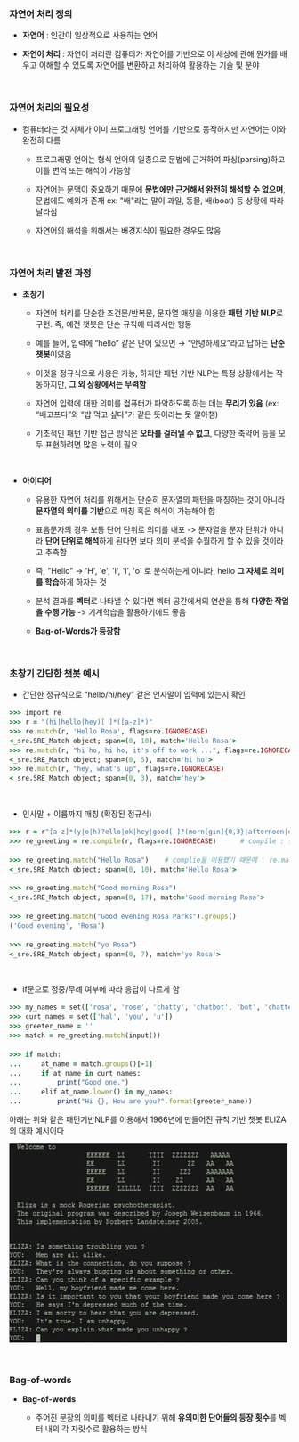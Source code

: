### 자연어 처리 정의 

- **자연어** : 인간이 일상적으로 사용하는 언어

- **자연어 처리** : 자연어 처리란 컴퓨터가 자연어를 기반으로 이 세상에 관해 뭔가를 배우고 이해할 수 있도록 자연어를 변환하고 처리하여 활용하는 기술 및 분야

<br/>

### 자연어 처리의 필요성 

- 컴퓨터라는 것 자체가 이미 프로그래밍 언어를 기반으로 동작하지만 자연어는 이와 완전히 다름

    - 프로그래밍 언어는 형식 언어의 일종으로 문법에 근거하여 파싱(parsing)하고 이를 번역 또는 해석이 가능함
 
    - 자연어는 문맥이 중요하기 때문에 **문법에만 근거해서 완전히 해석할 수 없으며**, 문법에도 예외가 존재 ex: "배"라는 말이 과일, 동물, 배(boat) 등 상황에 따라 달라짐
 
    - 자연어의 해석을 위해서는 배경지식이 필요한 경우도 많음 
  
<br/>

### 자연어 처리 발전 과정 

- **초창기**

    - 자연어 처리를 단순한 조건문/반복문, 문자열 매칭을 이용한 **패턴 기반 NLP**로 구현. 즉, 예전 챗봇은 단순 규칙에 따라서만 행동
 
    - 예를 들어, 입력에 “hello” 같은 단어 있으면 → “안녕하세요”라고 답하는 **단순 챗봇**이였음
 
    - 이것을 정규식으로 사용은 가능, 하지만 패턴 기반 NLP는 특정 상황에서는 작동하지만, **그 외 상황에서는 무력함** 

    - 자연어 입력에 대한 의미를 컴퓨터가 파악하도록 하는 데는 **무리가 있음** (ex: “배고프다”와 “밥 먹고 싶다”가 같은 뜻이라는 못 알아챔)
 
    - 기초적인 패턴 기반 접근 방식은 **오타를 걸러낼 수 없고**, 다양한 축약어 등을 모두 표현하려면 많은 노력이 필요

<br/>

- **아이디어**

    -  유용한 자연어 처리를 위해서는 단순히 문자열의 패턴을 매칭하는 것이 아니라 **문자열의 의미를 기반**으로 매칭 혹은 해석이 가능해야 함
 
    - 표음문자의 경우 보통 단어 단위로 의미를 내포 -> 문자열을 문자 단위가 아니라 **단어 단위로 해석**하게 된다면 보다 의미 분석을 수월하게 할 수 있을 것이라고 추측함
    
    - 즉, "Hello" → 'H', 'e', 'l', 'l', 'o' 로 분석하는게 아니라, hello **그 자체로 의미를 학습**하게 하자는 것
 
    - 분석 결과를 **벡터**로 나타낼 수 있다면 벡터 공간에서의 연산을 통해 **다양한 작업을 수행 가능** -> 기계학습을 활용하기에도 좋음
 
    - **Bag-of-Words가 등장함**
      
<br/>

### 초창기 간단한 챗봇 예시 

- 간단한 정규식으로 “hello/hi/hey” 같은 인사말이 입력에 있는지 확인

```ruby
>>> import re
>>> r = "(hi|hello|hey)[ ]*([a-z]*)"                                     # hi, hello, hey로 시작하고, 뒤에 공백과 알파벳이 올 수 있는 패턴을 만듦
>>> re.match(r, 'Hello Rosa', flags=re.IGNORECASE)                       # match : 문자열의 시작 부분부터 위에서 만든 정규식 패턴과 일치하는지 확인하는 함수
<_sre.SRE_Match object; span=(0, 10), match='Hello Rosa'>                # flags=re.IGNORECASE에 의해 대소문자 구분 x -> Rosa도 r의 규칙에 의해 match 가능
>>> re.match(r, "hi ho, hi ho, it's off to work ...", flags=re.IGNORECASE)
<_sre.SRE_Match object; span=(0, 5), match='hi ho'>
>>> re.match(r, "hey, what's up", flags=re.IGNORECASE)
<_sre.SRE_Match object; span=(0, 3), match='hey'>
```

<br/>

- 인사말 + 이름까지 매칭 (확장된 정규식)

```ruby
>>> r = r"[a-z]*(y|o|h)?ello|ok|hey|good[ ]?(morn[gin]{0,3}|afternoon|even[gin]{0,3})[\s,;:]{1,3}([a-z]{1,20})"  # 위 코드에서 r을 인사말과 이름을 감지할 수 있는 최소 패턴을 만든 것이고, 해당 r은 이것을 확장한 것 
>>> re_greeting = re.compile(r, flags=re.IGNORECASE)      # compile : 같은 정규식을 매번 해석하지 않고, 미리 번역된(컴파일된) 형태를 재사용이 가능함

>>> re_greeting.match("Hello Rosa")    # complie을 이용했기 때문에 ' re.match(r, 'Hello Rosa', flags=re.IGNORECASE)' 로 길게 쓰지 않고 간단한 코드 작성이 가능
<_sre.SRE_Match object; span=(0, 10), match='Hello Rosa'>

>>> re_greeting.match("Good morning Rosa")
<_sre.SRE_Match object; span=(0, 17), match='Good morning Rosa'>

>>> re_greeting.match("Good evening Rosa Parks").groups()
('Good evening', 'Rosa')

>>> re_greeting.match("yo Rosa")
<_sre.SRE_Match object; span=(0, 7), match='yo Rosa'>
```

<br/>

- if문으로 정중/무례 여부에 따라 응답이 다르게 함
  
```ruby
>>> my_names = set(['rosa', 'rose', 'chatty', 'chatbot', 'bot', 'chatterbot'])
>>> curt_names = set(['hal', 'you', 'u'])
>>> greeter_name = ''
>>> match = re_greeting.match(input())

>>> if match:
...     at_name = match.groups()[-1]
...     if at_name in curt_names:
...         print("Good one.")
...     elif at_name.lower() in my_names:
...         print("Hi {}, How are you?".format(greeter_name))
```

아래는 위와 같은 패턴기반NLP를 이용해서 1966년에 만들어진 규칙 기반 챗봇 ELIZA의 대화 예시이다

![System Resources](../../images/Natural%20Language%20Processing%20images/패턴기반NLP예시.png)

<br/>

### Bag-of-words

- **Bag-of-words**

    - 주어진 문장의 의미를 벡터로 나타내기 위해 **유의미한 단어들의 등장 횟수**를 벡터 내의 각 자릿수로 활용하는 방식















